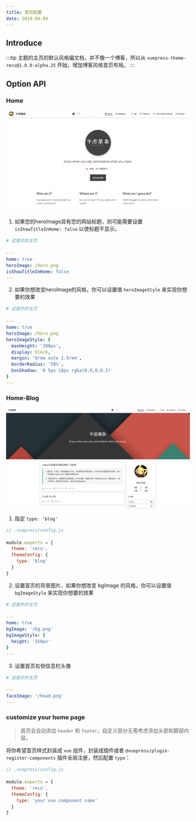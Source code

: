 ```yaml
---
title: 首页配置
date: 2019-04-09
---
```


## Introduce

:::tip
主题的主页的默认风格偏文档，并不像一个博客，所以从 `vuepress-theme-reco@1.0.0-alpha.25` 开始，增加博客风格首页布局。
:::

## Option API

### Home
![home.png](../images/1.png)

1. 如果您的heroImage具有您的网站标题，则可能需要设置 `isShowTitleInHome: false` 以使标题不显示。

```yaml
# 这是你的主页 

---
home: true
heroImage: /hero.png
isShowTitleInHome: false
---
```

2. 如果你想改变heroImage的风格，你可以设置值 `heroImageStyle` 来实现你想要的效果

```yaml
# 这是你的主页 

---
home: true
heroImage: /hero.png
heroImageStyle: {
  maxHeight: '200px',
  display: block,
  margin: '6rem auto 1.5rem',
  borderRadius: '50%',
  boxShadow: '0 5px 18px rgba(0,0,0,0.2)'
}
---
```

### Home-Blog
![home.png](../images/home-blog.png)


1. 指定 `type: 'blog'`

```javascript
// .vuepress/config.js

module.exports = {
  theme: 'reco',
  themeConfig: {
    type: 'blog'
  }  
}  
```

2. 设置首页的背景图片，如果你想改变 bgImage 的风格，你可以设置值 `bgImageStyle` 来实现你想要的效果

```yaml
# 这是你的主页 

---
home: true
bgImage: '/bg.png'
bgImageStyle: {
  height: '350px'
}
---
```

3. 设置首页右侧信息栏头像

```yaml
# 这是你的主页 

---
faceImage: '/head.png'
---
```

### customize your home page <Badge type="tip" text="Beta" />

> 首页会自动添加 `header` 和 `footer`，自定义部分无需考虑添加头部和脚部内容。

将你希望首页样式封装成 `vue` 组件，封装成插件或者 `@vuepress/plugin-register-components` 插件全局注册，然后配置 `type`：


```javascript
// .vuepress/config.js

module.exports = {
  theme: 'reco',
  themeConfig: {
    type: 'your vue component name'
  }  
}  
```